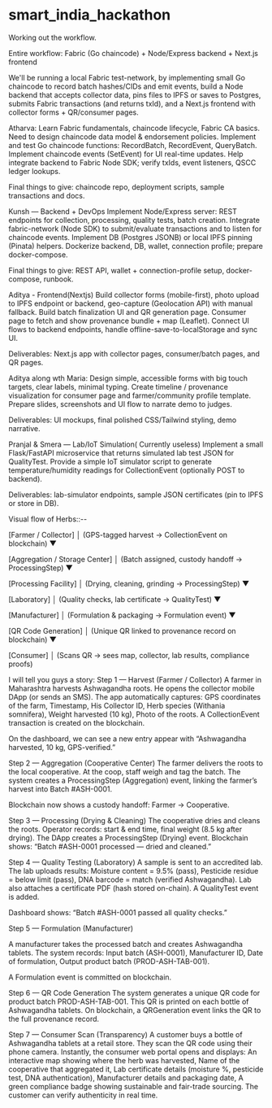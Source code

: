 # smart_india_hackathon
Working out the workflow.


Entire workflow:
Fabric (Go chaincode) + Node/Express backend + Next.js frontend

We'll be running a local Fabric test-network, by implementing  small Go chaincode to record batch hashes/CIDs and emit events, 
build a Node backend that accepts collector data, pins files to IPFS or saves to Postgres, submits Fabric transactions (and returns txId),
and a Next.js frontend with collector forms + QR/consumer pages.


Atharva:
Learn Fabric fundamentals, chaincode lifecycle, Fabric CA basics.
Need to design chaincode data model & endorsement policies.
Implement and test Go chaincode functions: RecordBatch, RecordEvent, QueryBatch.
Implement chaincode events (SetEvent) for UI real-time updates.
Help integrate backend to Fabric Node SDK; verify txIds, event listeners, QSCC ledger lookups.

Final things to give: chaincode repo, deployment scripts, sample transactions and docs.

Kunsh — Backend + DevOps
Implement Node/Express server: REST endpoints for collection, processing, quality tests, batch creation.
Integrate fabric-network (Node SDK) to submit/evaluate transactions and to listen for chaincode events.
Implement DB (Postgres JSONB) or local IPFS pinning (Pinata) helpers.
Dockerize backend, DB, wallet, connection profile; prepare docker-compose.

Final things to give: REST API, wallet + connection-profile setup, docker-compose, runbook.

Aditya - Frontend(Nextjs)
Build collector forms (mobile-first), photo upload to IPFS endpoint or backend, geo-capture (Geolocation API) with manual fallback.
Build batch finalization UI and QR generation page. Consumer page to fetch and show provenance bundle + map (Leaflet).
Connect UI flows to backend endpoints, handle offline-save-to-localStorage and sync UI.

Deliverables: Next.js app with collector pages, consumer/batch pages, and QR pages.


Aditya along wth Maria:
Design simple, accessible forms with big touch targets, clear labels, minimal typing.
Create timeline / provenance visualization for consumer page and farmer/community profile template.
Prepare slides, screenshots and UI flow to narrate demo to judges.

Deliverables: UI mockups, final polished CSS/Tailwind styling, demo narrative.

Pranjal & Smera — Lab/IoT Simulation( Currently useless)
Implement a small Flask/FastAPI microservice that returns simulated lab test JSON for QualityTest.
Provide a simple IoT simulator script to generate temperature/humidity readings for CollectionEvent (optionally POST to backend).

Deliverables: lab-simulator endpoints, sample JSON certificates (pin to IPFS or store in DB).



Visual flow of Herbs::--

[Farmer / Collector] 
   │   (GPS-tagged harvest → CollectionEvent on blockchain)
   ▼
   
[Aggregation / Storage Center]
   │   (Batch assigned, custody handoff → ProcessingStep)
   ▼
   
[Processing Facility]
   │   (Drying, cleaning, grinding → ProcessingStep)
   ▼
   
[Laboratory]
   │   (Quality checks, lab certificate → QualityTest)
   ▼
   
[Manufacturer]
   │   (Formulation & packaging → Formulation event)
   ▼
   
[QR Code Generation]
   │   (Unique QR linked to provenance record on blockchain)
   ▼
   
[Consumer]
   │   (Scans QR → sees map, collector, lab results, compliance proofs)

I will tell you guys a story:
Step 1 — Harvest (Farmer / Collector)
A farmer in Maharashtra harvests Ashwagandha roots.
He opens the collector mobile DApp (or sends an SMS).
The app automatically captures:
GPS coordinates of the farm,
Timestamp,
His Collector ID,
Herb species (Withania somnifera),
Weight harvested (10 kg),
Photo of the roots.
A CollectionEvent transaction is created on the blockchain.

On the dashboard, we can see a new entry appear with “Ashwagandha harvested, 10 kg, GPS-verified.”

Step 2 — Aggregation (Cooperative Center)
The farmer delivers the roots to the local cooperative.
At the coop, staff weigh and tag the batch.
The system creates a ProcessingStep (Aggregation) event, linking the farmer’s harvest into Batch #ASH-0001.

Blockchain now shows a custody handoff: Farmer → Cooperative.

Step 3 — Processing (Drying & Cleaning)
The cooperative dries and cleans the roots.
Operator records: start & end time, final weight (8.5 kg after drying).
The DApp creates a ProcessingStep (Drying) event.
Blockchain shows: “Batch #ASH-0001 processed — dried and cleaned.”

Step 4 — Quality Testing (Laboratory)
A sample is sent to an accredited lab.
The lab uploads results:
Moisture content = 9.5% (pass),
Pesticide residue = below limit (pass),
DNA barcode = match (verified Ashwagandha).
Lab also attaches a certificate PDF (hash stored on-chain).
A QualityTest event is added.

Dashboard shows: “Batch #ASH-0001 passed all quality checks.”

Step 5 — Formulation (Manufacturer)

A manufacturer takes the processed batch and creates Ashwagandha tablets.
The system records:
Input batch (ASH-0001),
Manufacturer ID,
Date of formulation,
Output product batch (PROD-ASH-TAB-001).

A Formulation event is committed on blockchain.

Step 6 — QR Code Generation
The system generates a unique QR code for product batch PROD-ASH-TAB-001.
This QR is printed on each bottle of Ashwagandha tablets.
On blockchain, a QRGeneration event links the QR to the full provenance record.

Step 7 — Consumer Scan (Transparency)
A customer buys a bottle of Ashwagandha tablets at a retail store.
They scan the QR code using their phone camera.
Instantly, the consumer web portal opens and displays:
An interactive map showing where the herb was harvested,
Name of the cooperative that aggregated it,
Lab certificate details (moisture %, pesticide test, DNA authentication),
Manufacturer details and packaging date,
A green compliance badge showing sustainable and fair-trade sourcing.
The customer can verify authenticity in real time.












